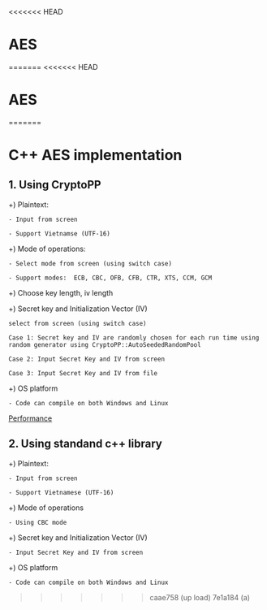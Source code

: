 <<<<<<< HEAD
# AES
=======
<<<<<<< HEAD
# AES
=======
# C++ AES implementation

## 1. Using CryptoPP
+) Plaintext: 

    - Input from screen
    
    - Support Vietnamse (UTF-16)
+) Mode of operations:

    - Select mode from screen (using switch case)
  
    - Support modes:  ECB, CBC, OFB, CFB, CTR, XTS, CCM, GCM

+) Choose key length, iv length

+) Secret key and Initialization Vector (IV)

    select from screen (using switch case)

    Case 1: Secret key and IV are randomly chosen for each run time using random generator using CryptoPP::AutoSeededRandomPool

    Case 2: Input Secret Key and IV from screen

    Case 3: Input Secret Key and IV from file

+) OS platform

    - Code can compile on both Windows and Linux
    
 [Performance](Performance.md)

## 2. Using standand c++ library

+) Plaintext: 

    - Input from screen

    - Support Vietnamese (UTF-16)

+) Mode of operations

    - Using CBC mode

+) Secret key and Initialization Vector (IV)

    - Input Secret Key and IV from screen

+) OS platform

    - Code can compile on both Windows and Linux
>>>>>>> caae758 (up load)
>>>>>>> 7e1a184 (a)
